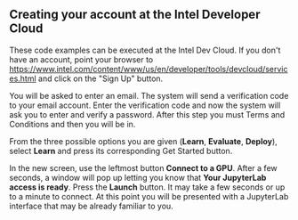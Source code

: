 
## Creating your account at the Intel Developer Cloud

These code examples can be executed at the Intel Dev Cloud. If you don't have an account, point your browser to
https://www.intel.com/content/www/us/en/developer/tools/devcloud/services.html
and click on the "Sign Up" button.

You will be asked to enter an email. The system will send a verification code to your email account. Enter the verification code and now the system will ask you to enter and verify a password. After this step you must Terms and Conditions and then you will be in.

From the three possible options you are given (**Learn**, **Evaluate**, **Deploy**), select **Learn** and press its corresponding Get Started button.

In the new screen, use the leftmost button **Connect to a GPU**. After a few seconds, a window will pop up letting you know that **Your JupyterLab access is ready**. 
Press the **Launch** button. It may take a few seconds or up to a minute to connect. At this point you will be presented with a JupyterLab interface that may be already familiar to you.
